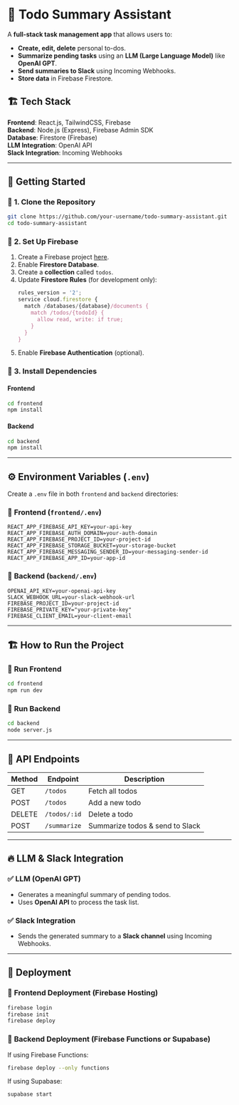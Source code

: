# 📌 Todo Summary Assistant  
A **full-stack task management app** that allows users to:  
- **Create, edit, delete** personal to-dos.
- **Summarize pending tasks** using an **LLM (Large Language Model)** like **OpenAI GPT**.
- **Send summaries to Slack** using Incoming Webhooks.
- **Store data** in Firebase Firestore.

## 🏗️ Tech Stack  
**Frontend**: React.js, TailwindCSS, Firebase  
**Backend**: Node.js (Express), Firebase Admin SDK  
**Database**: Firestore (Firebase)  
**LLM Integration**: OpenAI API  
**Slack Integration**: Incoming Webhooks  

---

## 🚀 **Getting Started**  

### 📌 **1. Clone the Repository**  
```sh
git clone https://github.com/your-username/todo-summary-assistant.git
cd todo-summary-assistant
```

### 📌 **2. Set Up Firebase**  
1. Create a Firebase project [here](https://console.firebase.google.com/).  
2. Enable **Firestore Database**.  
3. Create a **collection** called `todos`.  
4. Update **Firestore Rules** (for development only):  
   ```js
   rules_version = '2';
   service cloud.firestore {
     match /databases/{database}/documents {
       match /todos/{todoId} {
         allow read, write: if true;
       }
     }
   }
   ```
5. Enable **Firebase Authentication** (optional).  

### 📌 **3. Install Dependencies**  

#### **Frontend**
```sh
cd frontend
npm install
```

#### **Backend**
```sh
cd backend
npm install
```

---

## ⚙️ **Environment Variables (`.env`)**  

Create a `.env` file in both `frontend` and `backend` directories:

### 🔹 **Frontend (`frontend/.env`)**  
```
REACT_APP_FIREBASE_API_KEY=your-api-key
REACT_APP_FIREBASE_AUTH_DOMAIN=your-auth-domain
REACT_APP_FIREBASE_PROJECT_ID=your-project-id
REACT_APP_FIREBASE_STORAGE_BUCKET=your-storage-bucket
REACT_APP_FIREBASE_MESSAGING_SENDER_ID=your-messaging-sender-id
REACT_APP_FIREBASE_APP_ID=your-app-id
```

### 🔹 **Backend (`backend/.env`)**  
```
OPENAI_API_KEY=your-openai-api-key
SLACK_WEBHOOK_URL=your-slack-webhook-url
FIREBASE_PROJECT_ID=your-project-id
FIREBASE_PRIVATE_KEY="your-private-key"
FIREBASE_CLIENT_EMAIL=your-client-email
```

---

## 🏗️ **How to Run the Project**  

### 🔹 **Run Frontend**  
```sh
cd frontend
npm run dev
```

### 🔹 **Run Backend**  
```sh
cd backend
node server.js
```

---

## 📌 **API Endpoints**  

| Method | Endpoint            | Description |
|--------|--------------------|-------------|
| GET    | `/todos`           | Fetch all todos |
| POST   | `/todos`           | Add a new todo |
| DELETE | `/todos/:id`       | Delete a todo |
| POST   | `/summarize`       | Summarize todos & send to Slack |

---

## 🔥 **LLM & Slack Integration**  

### ✅ **LLM (OpenAI GPT)**
- Generates a meaningful summary of pending todos.
- Uses **OpenAI API** to process the task list.

### ✅ **Slack Integration**
- Sends the generated summary to a **Slack channel** using Incoming Webhooks.

---

## 🚀 **Deployment**  

### 🔹 **Frontend Deployment (Firebase Hosting)**  
```sh
firebase login
firebase init
firebase deploy
```

### 🔹 **Backend Deployment (Firebase Functions or Supabase)**  
If using Firebase Functions:  
```sh
firebase deploy --only functions
```

If using Supabase:  
```sh
supabase start
```


